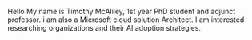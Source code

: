 Hello My name is Timothy McAliley, 1st year PhD student and adjunct professor. i am also a Microsoft cloud solution Architect. I am interested researching organizations and their AI adoption strategies.  